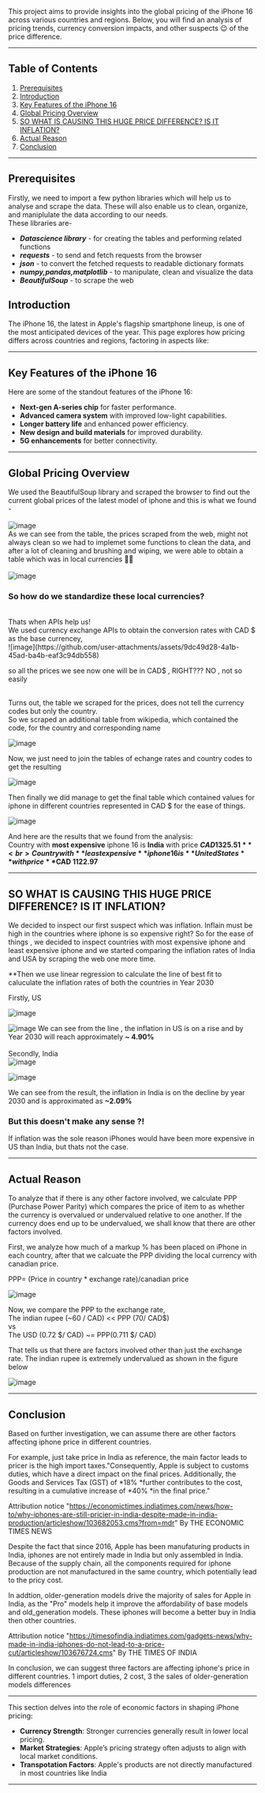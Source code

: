 This project aims to provide insights into the global pricing of the iPhone 16 across various countries and regions. Below, you will find an analysis of pricing trends, currency conversion impacts, and other suspects 😉 of the price difference.

---

## Table of Contents
1. [Prerequisites](#Prerequisites)
2. [Introduction](#introduction)
3. [Key Features of the iPhone 16](#key-features-of-the-iphone-16)
4. [Global Pricing Overview](#Global-Pricing-Overview)
5. [SO WHAT IS CAUSING THIS HUGE PRICE DIFFERENCE? IS IT INFLATION?](#SO-WHAT-IS-CAUSING-THIS-HUGE-PRICE-DIFFERENCE?-IS-IT-INFLATION??)
6. [Actual Reason](#Actual-Reason)
7. [Conclusion](#conclusion)


---
## Prerequisites
Firstly, we need to import a few python libraries which will help us to analyse and scrape the data. These will also enable us to clean, organize, and maniplulate the data according to our needs.<br>
These libraries are-<br>
- ***Datascience library*** - for creating the tables and performing related functions
- ***requests*** - to send and fetch requests from the browser 
- ***json*** - to convert the fetched requests to readable dictionary formats 
- ***numpy,pandas,matplotlib*** - to manipulate, clean and visualize the data    
- ***BeautifulSoup*** - to scrape the web
  

## Introduction

The iPhone 16, the latest in Apple's flagship smartphone lineup, is one of the most anticipated devices of the year. This page explores how pricing differs across countries and regions, factoring in aspects like:

---

## Key Features of the iPhone 16

Here are some of the standout features of the iPhone 16:
- **Next-gen A-series chip** for faster performance.
- **Advanced camera system** with improved low-light capabilities.
- **Longer battery life** and enhanced power efficiency.
- **New design and build materials** for improved durability.
- **5G enhancements** for better connectivity.

---

## Global Pricing Overview
We used the BeautifulSoup library and scraped the browser to find out the current global prices of the latest model of iphone and this is what we found -<br>
<br>
![image](https://github.com/user-attachments/assets/d4219f7d-fd96-4d54-92bf-d458fd4a7b02)
<br>
As we can see from the table, the prices scraped from the web, might not always clean so we had to implemet some functions to clean the data, and after a lot of cleaning and brushing and wiping, we were able to obtain a table which was in local currencies 🤦‍♂️<br>
<br>
![image](https://github.com/user-attachments/assets/bbb8cf3c-1de1-4509-955c-949b36a4a99f)

### So how do we standardize these local currencies?
<br>
Thats when APIs help us!
<br>
We used currency exchange APIs to obtain the conversion rates with CAD $ as the base currencey,<br>
![image](https://github.com/user-attachments/assets/9dc49d28-4a1b-45ad-ba4b-eaf3c94db558)

so all the prices we see now one will be in CAD$ , RIGHT??? NO , not so easily <br>

<br>
Turns out, the table we scraped for the prices, does not tell the currency codes but only the country. <br>
So we scraped an additional table from wikipedia, which contained the code, for the country and corresponding name <br>

![image](https://github.com/user-attachments/assets/a9c77ab3-48d2-41ac-b08a-ad3bf0d0c334)

Now, we just need to join the tables of echange rates and country codes to get the resulting <br>

![image](https://github.com/user-attachments/assets/5e928260-1335-4265-879d-dd0dd6b812b2)

Then finally we did manage to get the final table which contained values for iphone in different countries represented in CAD $ for the ease of things.<br>

![image](https://github.com/user-attachments/assets/f08171d5-5128-4675-aa91-d964c46b31b6)

And here are the results that we found from the analysis:<br>
Country with **most expensive** iphone 16 is **India** with price **$CAD 1325.51** <br>
Country with **least expensive** iphone 16 is **United States** with price **$CAD 1122.97**



---

## SO WHAT IS CAUSING THIS HUGE PRICE DIFFERENCE? IS IT INFLATION?

We decided to inspect our first suspect which was inflation. Inflain must be high in the countries where iphone is so expensive right? So for the ease of things , we decided to inspect countries with most expensive iphone and least expensive iphone and we started comparing the inflation rates of India and USA by scraping the web one more time.  <br>

**Then we use linear regression to calculate the line of best fit to caluculate the inflation rates of both the countries in Year 2030

Firstly, US <br>

![image](https://github.com/user-attachments/assets/3911b234-1d76-44e1-8799-cacfc9d7d9ea)

![image](https://github.com/user-attachments/assets/544775a8-9ad8-4851-b6a4-d34e6cb687de)
We can see from the line , the inflation in US is on a rise and by Year 2030 will reach approximately **~ 4.90%** <br>
<br>
Secondly, India <br>
![image](https://github.com/user-attachments/assets/79e930d2-ddd7-40ea-98ef-0622607aca49)

![image](https://github.com/user-attachments/assets/0b8db2d5-5dc4-416a-a1ea-a00b6ca7d31c)

We can see from the result, the inflation in India is on the decline by year 2030 and is approximated as **~2.09%** <br>

### But this doesn't make any sense ?!

If inflation was the sole reason iPhones would have been more expensive in US than India, but thats not the case.

---

## Actual Reason

To analyze that if there is any other factore involved, we calculate PPP (Purchase Power Parity) which compares the price of item to as whether the currency is overvalued or undervalued relative to one another.
If the currency does end up to be undervalued, we shall know that there are other factors involved. <br>

First, we analyze how much of a markup % has been placed on iPhone in each country, after that we calcuate the PPP dividing the local currency with canadian price. 

PPP= (Price in country * exchange rate)/canadian price

![image](https://github.com/user-attachments/assets/c377ad48-133a-4822-933b-78e13224ed97)

Now, we compare the PPP to the exchange rate, <br>
The indian rupee (~60 / CAD) << PPP (70/ CAD$) <br>
vs <br>
The USD (0.72 $/ CAD) ~= PPP(0.711 $/ CAD)<br>

That tells us that there are factors involved other than just the exchange rate. The indian rupee is extremely undervalued as shown in the figure below

![image](https://github.com/user-attachments/assets/dc74bba9-74e4-4ca3-b812-dd023b0d3d83)

---

## Conclusion 

Based on further investigation, we can assume there are other factors affecting iphone price in different countries.

For example, just take price in India as reference, the main factor leads to pricer is the high import taxes."Consequently, Apple is subject to customs duties, which have a direct impact on the final prices. Additionally, the Goods and Services Tax (GST) of *18% *further contributes to the cost, resulting in a cumulative increase of *40% *in the final price."

Attribution notice "https://economictimes.indiatimes.com/news/how-to/why-iphones-are-still-pricier-in-india-despite-made-in-india-production/articleshow/103682053.cms?from=mdr" By THE ECONOMIC TIMES NEWS

Despite the fact that since 2016, Apple has been manufaturing products in India, iphones are not entirely made in India but only assembled in India. Because of the supply chain, all the components required for iphone production are not manufactured in the same country, which potentially lead to the pricy cost.

In addtion, older-generation models drive the majority of sales for Apple in India, as the "Pro" models help it improve the affordability of base models and old_generation models. These iphones will become a better buy in India then other countries.

Attribution notice "https://timesofindia.indiatimes.com/gadgets-news/why-made-in-india-iphones-do-not-lead-to-a-price-cut/articleshow/103676724.cms" By THE TIMES OF INDIA

In conclusion, we can suggest three factors are affecting iphone's price in different countries. 1 import duties, 2 cost, 3 the sales of older-generation models differences


---

This section delves into the role of economic factors in shaping iPhone pricing:
- **Currency Strength**: Stronger currencies generally result in lower local pricing.
- **Market Strategies**: Apple’s pricing strategy often adjusts to align with local market conditions.
- **Transpotation Factors**: Apple's products are not directly manufactured in most countries like India

---


